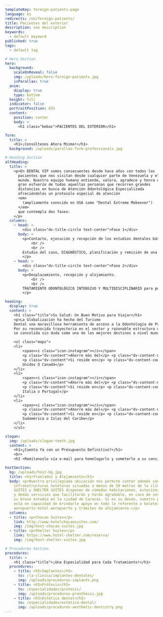 ```yaml
---
templateKey: foreign-patients-page
language: es
redirects: /en/foreign-patients/
title: Pacientes del exterior
description: seo description
keywords:
  - default keyowrd
published: true
tags:
  - default tag

# Hero Section
hero:
  background:
    scaleOnReveal: false
    img: /uploads/hero-foreign-patients.jpg
    isParallax: true
  anim:
    display: true
    type: bottom
  height: full
  indicator: false
  portraitPosition: 83%
  content:
    position: center
    body: >
      <h1 class="bebas">PACIENTES DEL EXTERIOR</h1>

form:
  title: >
    <h1>¡Consúltenos Ahora Mismo!</h1>
  background: /uploads/parallax-form-professionals.jpg

# Heading Section
altHeading:
  title: >
    <p>En DENTAL VIP somos consecuentes desde hace años con todos los
      pacientes que nos visitan desde cualquier parte de Venezuela y el
      mundo. Nuestro equipo humano entiende, valora, agradece y honra el
      gran esfuerzo de todas aquellas personas que recorren grandes
      distancias en busca de Atención Odontológica Especializada
      ofreciéndoles un protocolo especial de atención
      <em>
        (ampliamente conocido en USA como "Dental Extreme Makeover")
      </em>
      que contempla dos fases:
    </p>
  columns:
    - head: >
        <div class="dv-title-circle text-center">Fase 1</div>
      body: >
        <p>Contacto, ejecución y recepción de los estudios dentales básicos y evaluaciones diagnósticas pertinentes.
            <br />
            <br />
        Estudio del caso, DIAGNÓSTICO, planificación y remisión de una propuesta concreta de tratamiento; incluyendo por supuesto, un estimado de honorarios profesionales o presupuesto.
        </p>
    - head: >
        <div class="dv-title-circle text-center">Fase 2</div>
      body: >
        <p>Desplazamiento, recepción y alojamiento.
            <br />
            <br />
        TRATAMIENTO ODONTOLÓGICO INTENSIVO Y MULTIDISCIPLINARIO para poder cubrir en tiempo récord <em>(1 o 2 semanas)</em> todos los requerimientos bucales previamente establecidos.
        </p>

heading:
  display: true
  content: >
    <h1 class="title">Su Salud: Un Buen Motivo para Viajar</h1>
    <p>La Globalización ha hecho del Turismo
    Dental una maravillosa herramienta de acceso a la Odontología de Primer Nivel.
    Por su reconocida trayectoria en el sector y razonable estructura de costes, Venezuela
    se consolida sin duda como uno de los mejores destinos a nivel mundial.</p>

    <ul class="maps">
    <li>
        <span><i class="icon-instagram"></i></span>
        <p class="dv-content">Ahorre más del</p> <p class="dv-content-number">70%</p>
        <p class="dv-content">Si reside en</p> <p class="dv-content-country">Estados
        Unidos O Canadá</p>
    </li>
    <li>
        <span><i class="icon-instagram"></i></span>
        <p class="dv-content">Ahorre más del</p> <p class="dv-content-number">50%</p>
        <p class="dv-content">Si reside en</p> <p class="dv-content-country">España,
        Italia o Portugal</p>
    </li>
    <li>
        <span><i class="icon-instagram"></i></span>
        <p class="dv-content">Ahorre más del</p> <p class="dv-content-number">50%</p>
        <p class="dv-content">Si reside en</p> <p class="dv-content-country">Centro,
        Sudamérica o Islas del Caribe</p>
    </li>
    </ul>

slogan:
  img: /uploads/slogan-teeth.jpg
  content: >
    <h1>¿Cuenta Ya con un Presupuesto Definitivo?</h1>
    <br>
    <h2 >Remítanoslo vía e-mail para homologarlo y someterlo a su consideración. ¡Con seguridad le sorprenderemos!</h2>  

hostSection:
  bg: /uploads/host-bg.jpg
  title: <h1>Traslados y Alojamiento</h1>
  body: <p>Nuestra privilegiada ubicación nos permite contar además con dos excelentes
    infraestructuras hoteleras situadas a menos de 50 metros de la clínica. CHACAO
    SUITES y SHELTER SUITES disponen de cómodas habitaciones, estacionamiento, restaurantes
    y demás servicios que facilitarán y harán agradable, en caso de ser necesaria,
    su breve estadía en la ciudad de Caracas. Si es su deseo, nuestro personal administrativo
    está en capacidad de brindarle apoyo en todo lo referente a boleteria aérea, traslados
    aeropuerto-hotel-aeropuerto y trámites de alojamiento.</p>
  columns:
  - title: <p>Chacao Suites</p>
    link: http://www.hotelchacaosuites.com/
    img: /img/host-chacao-suites.jpg
  - title: <p>Shelter Suites</p>
    link: https://www.hotel-shelter.com/reserva/
    img: /img/host-shelter-suites.jpg

# Procedures Section
procedures:
  title: >
    <h1 class="title">¡Una Especialidad para Cada Tratamiento!</h1>
  procedures:
    - title: <h5>Implantes</h5>
      to: /la-clinica/implantes-dentales/
      img: /uploads/procedures-implants.png
    - title: <h5>Prótesis</h5>
      to: /especialidades/protesis/
      img: /uploads/procedures-prosthesis.jpg
    - title: <h5>Estética dental</h5>
      to: /especialidades/estetica-dental/
      img: /uploads/procedures-aesthetic-dentistry.png
---
```

